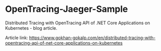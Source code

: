 # OpenTracing-Jaeger-Sample
Distributed Tracing with OpenTracing API of .NET Core Applications on Kubernetes - blog article.

Article link: https://www.gokhan-gokalp.com/en/distributed-tracing-with-opentracing-api-of-net-core-applications-on-kubernetes